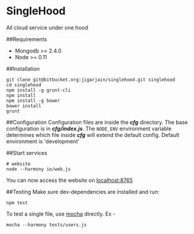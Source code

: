 # SingleHood
All cloud service under one hood

##Requirements
- Mongodb >= 2.4.0
- Node >= 0.11

##Installation

    git clone git@bitbucket.org:jigarjain/singlehood.git singlehood
    cd singlehood
    npm install -g grunt-cli
    npm install
    npm install -g bower
    bower install
    grunt

##Configuration
Configuration files are inside the ***cfg*** directory. The base configuration
is in ***cfg/index.js***. The `NODE_ENV` environment variable determines which
file inside ***cfg*** will extend the default config. Default environment is
'development'


##Start services

    # website
    node --harmony io/web.js

You can now access the website on [localhost:8765](http://localhost:8765)


##Testing
Make sure dev-dependencies are installed and run:

    npm test

To test a single file, use [mocha](http://mochajs.org/) directly. Ex -

    mocha --harmony tests/users.js
